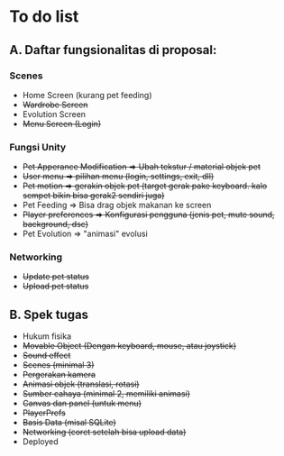 # To do list

## A. Daftar fungsionalitas di proposal:

### Scenes
- Home Screen (kurang pet feeding)
- ~~Wardrobe Screen~~
- Evolution Screen
- ~~Menu Screen (Login)~~

### Fungsi Unity
- ~~Pet Apperance Modification => Ubah tekstur / material objek pet~~
- ~~User menu => pilihan menu (login, settings, exit, dll)~~
- ~~Pet motion => gerakin objek pet (target gerak pake keyboard. kalo sempet bikin bisa gerak2 sendiri juga)~~
- Pet Feeding => Bisa drag objek makanan ke screen
- ~~Player preferences => Konfigurasi pengguna (jenis pet, mute sound, background, dsc)~~
- Pet Evolution => "animasi" evolusi

### Networking
- ~~Update pet status~~
- ~~Upload pet status~~

## B. Spek tugas
- Hukum fisika
- ~~Movable Object (Dengan keyboard, mouse, atau joystick)~~
- ~~Sound effect~~
- ~~Scenes (minimal 3)~~
- ~~Pergerakan kamera~~
- ~~Animasi objek (translasi, rotasi)~~
- ~~Sumber cahaya (minimal 2, memiliki animasi)~~
- ~~Canvas dan panel (untuk menu)~~
- ~~PlayerPrefs~~
- ~~Basis Data (misal SQLite)~~
- ~~Networking (coret setelah bisa upload data)~~
- Deployed
